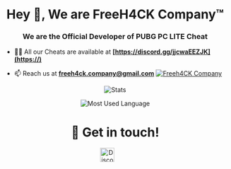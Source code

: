 <h1 align="center">Hey 👋, We are FreeH4CK Company™</h1>
<h3 align="center">We are the Official Developer of PUBG PC LITE Cheat</h3>

- 👨‍💻 All our Cheats are available at **[https://discord.gg/jjcwaEEZJK](https://)**

- 📫 Reach us at **[freeh4ck.company@gmail.com](https://mail.google.com/mail/u/0/?view=cm&fs=1&to=freeh4ck.company@gmail.com)**
[![Freeh4CK Company](https://discordapp.com/api/guilds/765144285933731840/embed.png?style=banner2)](https://discord.gg/jjcwaEEZJK)
 <p align="center"> <img align="center" src="https://github-readme-stats.codestackr.vercel.app/api?username=freeh4ckcompany&show_icons=true&hide_border=true&theme=tokyonight" alt="Stats" /></p>
<p align="center"> <img align="center" src="https://github-readme-stats.vercel.app/api/top-langs/?username=freeh4ckcompany&show_icons=true&hide_border=true&theme=tokyonight" alt="Most Used Language" /></p>

<h1 align="center">🤝 Get in touch!</h1>
<p align="center">
<a href="https://discord.gg/jjcwaEEZJK" target="_blank"><img alt="Discord" title="Discord" height="32" width="32" src="https://raw.githubusercontent.com/peterthehan/peterthehan/master/assets/discord.svg"></a>&nbsp;&nbsp;&nbsp;&nbsp;&nbsp;&nbsp;&nbsp;&nbsp;&nbsp;
</p>
